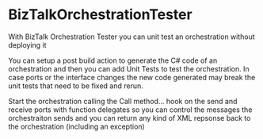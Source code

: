 # BizTalkOrchestrationTester
With BizTalk Orchestration Tester you can unit test an orchestration without deploying it

You can setup a post build action to generate the C# code of an orchestration and then you can add Unit Tests to test the orchestration. In case ports or the interface changes the new code generated may break the unit tests that need to be fixed and rerun.


Start the orchestration calling the Call method... hook on the send and receive ports with function delegates so you can control the messages the orchestraiton sends and you can return any kind of XML repsonse back to the orchestration (including an exception)
